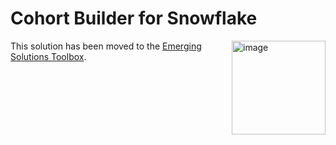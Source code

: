 # Cohort Builder for Snowflake

<a href="https://emerging-solutions-toolbox.streamlit.app/">
    <img src="https://github.com/user-attachments/assets/aa206d11-1d86-4f32-8a6d-49fe9715b098" alt="image" width="150" align="right";">
</a>

This solution has been moved to the [Emerging Solutions Toolbox](https://github.com/Snowflake-Labs/emerging-solutions-toolbox). 